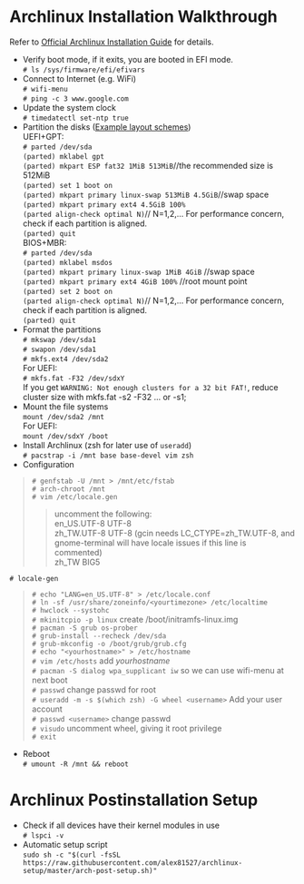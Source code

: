 # Archlinux Installation Walkthrough  
Refer to [Official Archlinux Installation Guide](https://wiki.archlinux.org/index.php/installation_guide) for details.  

+ Verify boot mode, if it exits, you are booted in EFI mode.  
`# ls /sys/firmware/efi/efivars`  
+ Connect to Internet (e.g. WiFi)  
`# wifi-menu`  
`# ping -c 3 www.google.com`  
+ Update the system clock  
`# timedatectl set-ntp true`
+ Partition the disks ([Example layout schemes](https://wiki.archlinux.org/index.php/Partitioning#Example_layouts))  
UEFI+GPT:  
`# parted /dev/sda`  
`(parted) mklabel gpt`  
`(parted) mkpart ESP fat32 1MiB 513MiB`//the recommended size is 512MiB  
`(parted) set 1 boot on`  
`(parted) mkpart primary linux-swap 513MiB 4.5GiB`//swap space  
`(parted) mkpart primary ext4 4.5GiB 100%`  
`(parted align-check optimal N)`// N=1,2,... For performance concern, check if each partition is aligned.  
`(parted) quit`   
BIOS+MBR:  
`# parted /dev/sda`  
`(parted) mklabel msdos`  
`(parted) mkpart primary linux-swap 1MiB 4GiB` //swap space  
`(parted) mkpart primary ext4 4GiB 100%` //root mount point  
`(parted) set 2 boot on`  
`(parted align-check optimal N)`// N=1,2,... For performance concern, check if each partition is aligned.  
`(parted) quit`  
+ Format the partitions  
`# mkswap /dev/sda1`  
`# swapon /dev/sda1`  
`# mkfs.ext4 /dev/sda2`  
For UEFI:  
`# mkfs.fat -F32 /dev/sdxY`  
If you get `WARNING: Not enough clusters for a 32 bit FAT!`, reduce cluster size with mkfs.fat -s2 -F32 ... or -s1;  
+ Mount the file systems  
`mount /dev/sda2 /mnt`  
For UEFI:  
`mount /dev/sdxY /boot`  
+ Install Archlinux (zsh for later use of `useradd`)  
`# pacstrap -i /mnt base base-devel vim zsh`  
+ Configuration  
> `# genfstab -U /mnt > /mnt/etc/fstab`  
> `# arch-chroot /mnt`  
> `# vim /etc/locale.gen`  
>> uncomment the following:  
>> en_US.UTF-8 UTF-8  
>> zh_TW.UTF-8 UTF-8 (gcin needs LC_CTYPE=zh_TW.UTF-8, and gnome-terminal will have locale issues if this line is commented)  
>> zh_TW BIG5  

`# locale-gen`  
> `# echo "LANG=en_US.UTF-8" > /etc/locale.conf`  
> `# ln -sf /usr/share/zoneinfo/<yourtimezone> /etc/localtime`  
> `# hwclock --systohc`  
> `# mkinitcpio -p linux` create /boot/initramfs-linux.img  
> `# pacman -S grub os-prober`  
> `# grub-install --recheck /dev/sda`  
> `# grub-mkconfig -o /boot/grub/grub.cfg`  
> `# echo "<yourhostname>" > /etc/hostname`  
> `# vim /etc/hosts` add _yourhostname_  
> `# pacman -S dialog wpa_supplicant iw` so we can use wifi-menu at next boot  
> `# passwd` change passwd for root  
> `# useradd -m -s $(which zsh) -G wheel <username>` Add your user account  
> `# passwd <username>` change passwd  
> `# visudo` uncomment wheel, giving it root privilege  
> `# exit`  
+ Reboot  
`# umount -R /mnt && reboot`  

# Archlinux Postinstallation Setup  
+ Check if all devices have their kernel modules in use  
`# lspci -v`  
+ Automatic setup script  
`sudo sh -c "$(curl -fsSL https://raw.githubusercontent.com/alex81527/archlinux-setup/master/arch-post-setup.sh)"`  





